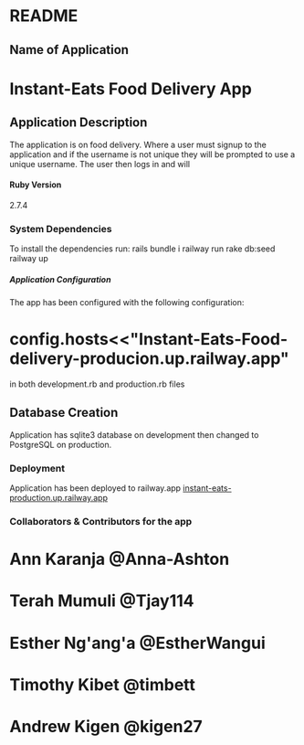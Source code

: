 # README

## Name of Application
  # Instant-Eats Food Delivery App

##  Application Description
The application is on food delivery. Where a user must signup to the application and if the username is not unique they will be prompted to use a unique username. The user then logs in and will

#### Ruby Version
 2.7.4


### System Dependencies
To install the dependencies run:
rails bundle i
railway run rake db:seed
railway up

##### Application Configuration
The app has been configured with the following configuration:
# config.hosts<<"Instant-Eats-Food-delivery-producion.up.railway.app"
in both development.rb and production.rb files

## Database Creation
Application has sqlite3 database on development then changed to PostgreSQL on production.

### Deployment 
Application has been deployed to railway.app
[instant-eats-production.up.railway.app](***instant-eats-production.up.railway.app***)



### Collaborators & Contributors for the app
 # Ann Karanja @Anna-Ashton
 # Terah Mumuli @Tjay114
 # Esther Ng'ang'a @EstherWangui 
 # Timothy Kibet  @timbett
 # Andrew Kigen @kigen27